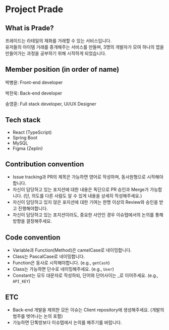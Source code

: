 # Project Prade


## What is Prade?
프레이드는 라테일의 재화를 거래할 수 있는 서비스입니다.<br />
유저들의 아이템 거래를 중개해주는 서비스를 만들며, 3명의 개발자가 모여 하나의 앱을 만들어가는 과정을 공부하기 위해 시작하게 되었습니다.


## Member position (in order of name)
박병윤: Front-end developer

박찬욱: Back-end developer

송영훈: Full stack developer, UI/UX Designer


## Tech stack
* React (TypeScript)
* Spring Boot
* MySQL
* Figma (Zeplin)


## Contribution convention
* Issue tracking과 PR의 제목은 가능하면 영어로 작성하며, 동사원형으로 시작해야합니다.
* 자신이 담당하고 있는 포지션에 대한 내용은 독단으로 PR 승인과 Merge가 가능합니다. (단, 의도를 다른 사람도 알 수 있게 내용을 상세히 작성해주세요.)
* 자신이 담당하고 있지 않은 포지션에 대한 기여는 한명 이상의 Review와 승인을 받고 진행해야합니다.
* 자신이 담당하고 있는 포지션이라도, 중요한 사안인 경우 이슈탭에서의 논의를 통해 방향을 결정해주세요.

## Code convention
* Variable과 Function(Method)은 camelCase로 네이밍합니다.
* Class는 PascalCase로 네이밍합니다.
* Function은 동사로 시작해야합니다. (e.g., `getCash`)
* Class는 가능하면 단수로 네이밍해주세요. (e.g., `User`)
* Constant는 모두 대문자로 작성하되, 단어와 단어사이는 _로 이어주세요. (e.g., `API_KEY`)


## ETC
* Back-end 개발을 제외한 모든 이슈는 Client repository에 생성해주세요. (개발의 범주를 벗어나는 논의 포함)
* 가능하면 단톡방보다 이슈탭에서 논의를 해주기를 바랍니다.

